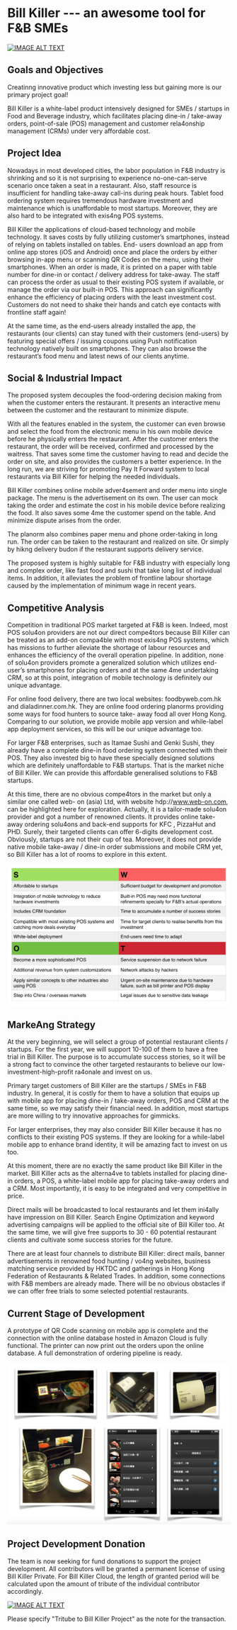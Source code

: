 # Bill Killer --- an awesome tool for F&B SMEs

[![IMAGE ALT TEXT](http://img.youtube.com/vi/YvzdNbAkFgY/0.jpg)](https://youtu.be/YvzdNbAkFgY "Video demo")

## Goals and Objectives

Creatinng innovative product which investing less but gaining more is our primary project goal!  
 
Bill Killer is a white-label product intensively designed for SMEs / startups in Food and Beverage industry, which facilitates placing dine-in / take-away orders, point-of-sale (POS) management and customer rela4onship management (CRMs) under very affordable cost.  

## Project Idea

Nowadays in most developed cities, the labor population in F&B industry is shrinking and so it is not surprising to experience no-one-can-serve scenario once taken a seat in a restaurant. Also, staff resource is insufficient for handling take-away call-ins during peak hours. Tablet food ordering system requires tremendous hardware investment and maintenance which is unaffordable to most startups. Moreover, they are also hard to be integrated with exis4ng POS systems.

Bill Killer the applications of cloud-based technology and mobile technology. It saves costs by fully utilizing customer’s smartphones, instead of relying on tablets installed on tables. End- users download an app from online app stores (iOS and Android) once and place the orders by either browsing in-app menu or scanning QR Codes on the menu, using their smartphones. When an order is made, it is printed on a paper with table number for dine-in or contact / delivery address for take-away. The staff can process the order as usual to their existing POS system if available, or manage the order via our built-in POS. This approach can significantly enhance the efficiency of placing orders with the least investment cost. Customers do not need to shake their hands and catch eye contacts with frontline staff again! 

At the same time, as the end-users already installed the app, the restaurants (our clients) can stay tuned with their customers (end-users) by featuring special offers / issuing coupons using Push notification technology natively built on smartphones. They can also browse the restaurant’s food menu and latest news of our clients anytime. 

## Social & Industrial Impact

The proposed system decouples the food-ordering decision making from when the customer enters the restaurant. It presents an interactive menu between the customer and the restaurant to minimize dispute.

With all the features enabled in the system, the customer can even browse and select the food from the electronic menu in his own mobile device before he physically enters the restaurant. After the customer enters the restaurant, the order will be received, confirmed and processed by the waitress. That saves some time the customer having to read and decide the order on site, and also provides the customers a better experience. In the long run, we are striving for promoting Pay It Forward system to local restaurants via Bill Killer for helping the needed individuals.

Bill Killer combines online mobile adver4sement and order menu into single package. The menu is the advertisement on its own. The user can mock taking the order and estimate the cost in his mobile device before realizing the food. It also saves some 4me the customer spend on the table. And minimize dispute arises from the order.

The planorm also combines paper menu and phone order-taking in long run. The order can be taken to the restaurant and realized on site. Or simply by hikng delivery budon if the restaurant supports delivery service.

The proposed system is highly suitable for F&B industry with especially long and complex order, like fast food and sushi that take long list of individual items. In addition, it alleviates the problem of frontline labour shortage caused by the implementation of minimum wage in recent years.

## Competitive Analysis

Competition in traditional POS market targeted at F&B is keen. Indeed, most POS solu4on providers are not our direct compe4tors because Bill Killer can be treated as an add-on compa4ble with most exis4ng POS systems, which has missions to further alleviate the shortage of labour resources and enhances the efficiency of the overall operation pipeline. In addition, none of solu4on providers promote a generalized solution which utilizes end-user’s smartphones for placing orders and at the same 4me undertaking CRM, so at this point, integration of mobile technology is definitely our unique advantage.

For online food delivery, there are two local websites: foodbyweb.com.hk and dialadinner.com.hk. They are online food ordering planorms providing some ways for food hunters to source take- away food all over Hong Kong. Comparing to our solution, we provide mobile app version and while-label app deployment services, so this will be our unique advantage too. 
 
For larger F&B enterprises, such as Itamae Sushi and Genki Sushi, they already have a complete dine-in food ordering system connected with their POS. They also invested big to have these specially designed solutions which are definitely unaffordable to F&B startups. That is the market niche of Bill Killer. We can provide this affordable generalised solutions to F&B startups. 

At this time, there are no obvious compe4tors in the market but only a similar one called web- on (asia) Ltd, with website hdp://www.web-on.com, can be highlighted here for exploration. Actually, it is a tailor-made solu4on provider and got a number of renowned clients. It provides online take-away ordering solu4ons and back-end supports for KFC , PizzaHut and PHD. Surely, their targeted clients can offer 6-digits development cost. Obviously, startups are not their cup of tea. Moreover, it does not provide native mobile take-away / dine-in order submissions and mobile CRM yet, so Bill Killer has a lot of rooms to explore in this extent.

![alt text](https://github.com/qbill-system/BillKiller/blob/master/images/swot.png "Prototype ready")

## MarkeAng Strategy

At the very beginning, we will select a group of potential restaurant clients / startups. For the first year, we will support 10-100 of them to have a free trial in Bill Killer. The purpose is to accumulate success stories, so it will be a strong fact to convince the other targeted restaurants to believe our low-investment-high-profit ra4onale and invest on us. 

Primary target customers of Bill Killer are the startups / SMEs in F&B industry. In general, it is costly for them to have a solution that equips up with mobile app for placing dine-in / take-away orders, POS and CRM at the same time, so we may satisfy their financial need. In addition, most startups are more willing to try innovative approaches for gimmicks. 
 
For larger enterprises, they may also consider Bill Killer because it has no conflicts to their existing POS systems. If they are looking for a while-label mobile app to enhance brand identity, it will be amazing fact to invest on us too.

At this moment, there are no exactly the same product like Bill Killer in the market. Bill Killer acts as the alterna4ve to tablets installed for placing dine-in orders, a POS, a white-label mobile app for placing take-away orders and a CRM. Most importantly, it is easy to be integrated and very competitive in price. 

Direct mails will be broadcasted to local restaurants and let them ini4ally have impression on Bill Killer. Search Engine Optimization and keyword advertising campaigns will be applied to the official site of Bill Killer too. At the same time, we will give free supports to 30 - 60 potential restaurant clients and cultivate some success stories for the future.

There are at least four channels to distribute Bill Killer: direct mails, banner advertisements in renowned food hunting / vo4ng websites, business matching service provided by HKTDC and gatherings in Hong Kong Federation of Restaurants & Related Trades. In addition, some connections with F&B members are already made. There will be no obvious obstacles if we can offer free trials to some selected potential restaurants. 

## Current Stage of Development 

A prototype of QR Code scanning on mobile app is complete and the connection with the online database hosted in Amazon Cloud is fully functional. The printer can now print out the orders upon the online database. A full demonstration of ordering pipeline is ready.

![alt text](https://github.com/qbill-system/BillKiller/blob/master/images/snap.png "Prototype ready")

## Project Development Donation

The team is now seeking for fund donations to support the project development. All contributors will be granted a permanent license of using Bill Killer Private. For Bill Killer Cloud, the length of granted period will be calculated upon the amount of tribute of the individual contributor accordingly. 

[![IMAGE ALT TEXT](https://www.paypalobjects.com/webstatic/en_US/i/buttons/PP_logo_h_150x38.png)](https://www.paypal.me/qbill "Contribute")

Please specify "Tritube to Bill Killer Project" as the note for the transaction.

